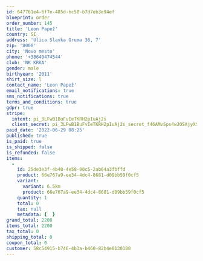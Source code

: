 ```yaml
---
id: 647761e4-6f7e-485d-bc50-b7d7eb3e94ef
blueprint: order
order_number: 145
title: 'Leon Papež'
country: SI
address: 'Ulica Slavka Gruma 36, 7'
zip: '8000'
city: 'Novo mesto'
phone: '+38640474544'
club: 'NK KRKA'
gender: male
birthyear: '2011'
shirt_size: l
contact_name: 'Leon Papež'
email_notifications: true
sms_notifications: true
terms_and_conditions: true
gdpr: true
stripe:
  intent: pi_3LFwB1BuFvIeTKRH2pIuAj2s
  client_secret: pi_3LFwB1BuFvIeTKRH2pIuAj2s_secret_f46AMvSps4wJOSAjyXSlHeuv1
paid_date: '2022-06-29 08:25'
published: true
is_paid: true
is_shipped: false
is_refunded: false
items:
  -
    id: 25de3e3f-4b40-4e58-90c5-2ab64a3fbffd
    product: 66e767a9-ee34-4dc4-8681-d09bb59f0cf5
    variant:
      variant: 6.5km
      product: 66e767a9-ee34-4dc4-8681-d09bb59f0cf5
    quantity: 1
    total: 0
    tax: null
    metadata: {  }
grand_total: 2200
items_total: 2200
tax_total: 0
shipping_total: 0
coupon_total: 0
customer: 58c54915-b746-4b3a-b460-82b4e0130180
---
```


